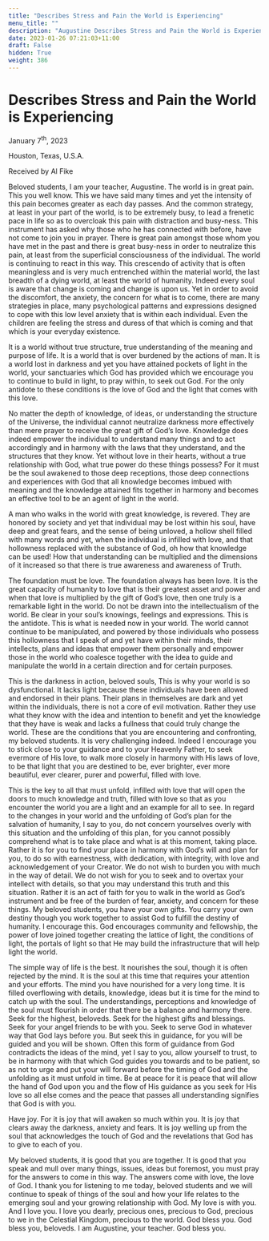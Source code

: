 ```yaml
---
title: "Describes Stress and Pain the World is Experiencing"
menu_title: ""
description: "Augustine Describes Stress and Pain the World is Experiencing"
date: 2023-01-26 07:21:03+11:00
draft: False
hidden: True
weight: 386
---
```

# Describes Stress and Pain the World is Experiencing

January 7<sup>th</sup>, 2023

Houston, Texas, U.S.A.

Received by Al Fike



Beloved students, I am your teacher, Augustine. The world is in great pain. This you well know. This we have said many times and yet the intensity of this pain becomes greater as each day passes. And the common strategy, at least in your part of the world, is to be extremely busy, to lead a frenetic pace in life so as to overcloak this pain with distraction and busy-ness. This instrument has asked why those who he has connected with before, have not come to join you in prayer. There is great pain amongst those whom you have met in the past and there is great busy-ness in order to neutralize this pain, at least from the superficial consciousness of the individual. 
The world is continuing to react in this way. This crescendo of activity that is often meaningless and is very much entrenched within the material world, the last breadth of a dying world, at least the world of humanity. Indeed every soul is aware that change is coming and change is upon us. Yet in order to avoid the discomfort, the anxiety, the concern for what is to come, there are many strategies in place, many psychological patterns and expressions designed to cope with this low level anxiety that is within each individual. Even the children are feeling the stress and duress of that which is coming and that which is your everyday existence. 

It is a world without true structure, true understanding of the meaning and purpose of life. It is a world that is over burdened by the actions of man. It is a world lost in darkness and yet you have attained pockets of light in the world, your sanctuaries which God has provided which we encourage you to continue to build in light, to pray within, to seek out God. For the only antidote to these conditions is the love of God and the light that comes with this love. 

No matter the depth of knowledge, of ideas, or understanding the structure of the Universe, the individual cannot neutralize darkness more effectively than mere prayer to receive the great gift of God’s love. Knowledge does indeed empower the individual to understand many things and to act accordingly and in harmony with the laws that they understand, and the structures that they know. Yet without love in their hearts, without a true relationship with God, what true power do these things possess? For it must be the soul awakened to those deep receptions, those deep connections and experiences with God that all knowledge becomes imbued with meaning and the knowledge attained fits together in harmony and becomes an effective tool to be an agent of light in the world. 

A man who walks in the world with great knowledge, is revered. They are honored by society and yet that individual may be lost within his soul, have deep and great fears, and the sense of being unloved, a hollow shell filled with many words and yet, when the individual is infilled with love, and that hollowness replaced with the substance of God, oh how that knowledge can be used! How that understanding can be multiplied and the dimensions of it increased so that there is true awareness and awareness of Truth.
 
The foundation must be love. The foundation always has been love. It is the great capacity of humanity to love that is their greatest asset and power and when that love is multiplied by the gift of God’s love, then one truly is a remarkable light in the world. Do not be drawn into the intellectualism of the world. Be clear in your soul’s knowings, feelings and expressions. This is the antidote. This is what is needed now in your world. The world cannot continue to be manipulated, and powered by those individuals who possess this hollowness that I speak of and yet have within their minds, their intellects, plans and ideas that empower them personally and empower those in the world who coalesce together with the idea to guide and manipulate the world in a certain direction and for certain purposes. 

This is the darkness in action, beloved souls, This is why your world is so dysfunctional. It lacks light because these individuals have been allowed and endorsed in their plans. Their plans in themselves are dark and yet within the individuals, there is not a core of evil motivation. Rather they use what they know with the idea and intention to benefit and yet the knowledge that they have is weak and lacks a fullness that could truly change the world. These are the conditions that you are encountering and confronting, my beloved students. It is very challenging indeed. Indeed I encourage you to stick close to your guidance and to your Heavenly Father, to seek evermore of His love, to walk more closely in harmony with His laws of love, to be that light that you are destined to be, ever brighter, ever more beautiful, ever clearer, purer and powerful, filled with love. 

This is the key to all that must unfold, infilled with love that will open the doors to much knowledge and truth, filled with love so that as you encounter the world you are a light and an example for all to see. In regard to the changes in your world and the unfolding of God’s plan for the salvation of humanity, I say to you, do not concern yourselves overly with this situation and the unfolding of this plan, for you cannot possibly comprehend what is to take place and what is at this moment, taking place. Rather it is for you to find your place in harmony with God’s will and plan for you, to do so with earnestness, with dedication, with integrity, with love and acknowledgement of your Creator. We do not wish to burden you with much in the way of detail. We do not wish for you to seek and to overtax your intellect with details, so that you may understand this truth and this situation. Rather it is an act of faith for you to walk in the world as God’s instrument and be free of the burden of fear, anxiety, and concern for these things. My beloved students, you have your own gifts. You carry your own destiny though you work together to assist God to fulfill the destiny of humanity. I encourage this. God encourages community and fellowship, the power of love joined together creating the lattice of light, the conditions of light, the portals of light so that He may build the infrastructure that will help light the world.

The simple way of life is the best. It nourishes the soul, though it is often rejected by the mind. It is the soul at this time that requires your attention and your efforts.  The mind you have nourished for a very long time. It is filled overflowing with details, knowledge, ideas but it is time for the mind to catch up with the soul. The understandings, perceptions and knowledge of the soul must flourish in order that there be a balance and harmony there. Seek for the highest, beloveds. Seek for the highest gifts and blessings. Seek for your angel friends to be with you. Seek to serve God in whatever way that God lays before you. But seek this in guidance, for you will be guided and you will be shown. Often this form of guidance from God contradicts the ideas of the mind, yet I say to you, allow yourself to trust, to be in harmony with that which God guides you towards and to be patient, so as not to urge and put your will forward before the timing of God and the unfolding as it must unfold in time. Be at peace for it is peace that will allow the hand of God upon you and the flow of His guidance as you seek for His love so all else comes and the peace that passes all understanding signifies that God is with you.
 
Have joy. For it is joy that will awaken so much within you. It is joy that clears away the darkness, anxiety and fears. It is joy welling up from the soul that acknowledges the touch of God and the revelations that God has to give to each of you.

My beloved students, it is good that you are together. It is good that you speak and mull over many things, issues, ideas but foremost, you must pray for the answers to come in this way. The answers come with love, the love of God. I thank you for listening to me today, beloved students and we will continue to speak of things of the soul and how your life relates to the emerging soul and your growing relationship with God. My love is with you. And I love you. I love you dearly, precious ones, precious to God, precious to we in the Celestial Kingdom, precious to the world. God bless you. God bless you, beloveds. I am Augustine, your teacher. God bless you. 